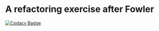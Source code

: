 # A refactoring exercise after Fowler

[![Codacy Badge](https://api.codacy.com/project/badge/Grade/a19dc827fbc74b138a4b0c00dffb384a)](https://www.codacy.com/manual/afc11hn/Fowler?utm_source=github.com&amp;utm_medium=referral&amp;utm_content=afc11hn/Fowler&amp;utm_campaign=Badge_Grade)
